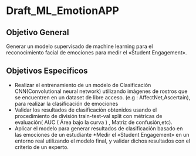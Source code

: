 # Draft_ML_EmotionAPP

## Objetivo General
Generar un modelo supervisado de machine learning para el reconocimiento facial de emociones para medir el «Student Engagement».
## Objetivos Especificos
* Realizar el entrenamiento de un modelo de Clasificación CNN(Convolutional neural network) utilizando imágenes de rostros que se encuentren en un dataset de libre acceso. (e.g : AffectNet,Ascertain), para realizar la clasificación de emociones
* Validar los resultados de clasificación obtenidos usando el procedimiento de división train-test-val split con métricas de evaluación( AUC ( Área bajo la curva ) , Matriz de confusión,etc).
* Aplicar el modelo para generar resultados de clasificación basado en las emociones de un estudiante
*Medir el «Student Engagement» en un entorno real utilizando el modelo final, y validar dichos resultados con el criterio de un experto.
